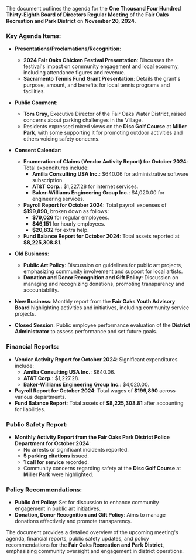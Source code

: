 The document outlines the agenda for the **One Thousand Four Hundred Thirty-Eighth Board of Directors Regular Meeting** of the **Fair Oaks Recreation and Park District** on **November 20, 2024**.

### Key Agenda Items:
- **Presentations/Proclamations/Recognition**:
  - **2024 Fair Oaks Chicken Festival Presentation**: Discusses the festival's impact on community engagement and local economy, including attendance figures and revenue.
  - **Sacramento Tennis Fund Grant Presentation**: Details the grant's purpose, amount, and benefits for local tennis programs and facilities.

- **Public Comment**: 
  - **Tom Gray**, Executive Director of the Fair Oaks Water District, raised concerns about parking challenges in the Village.
  - Residents expressed mixed views on the **Disc Golf Course** at **Miller Park**, with some supporting it for promoting outdoor activities and others voicing safety concerns.

- **Consent Calendar**: 
  - **Enumeration of Claims (Vendor Activity Report) for October 2024**: Total expenditures include:
    - **Amilia Consulting USA Inc.**: $640.06 for administrative software subscription.
    - **AT&T Corp.**: $1,227.28 for internet services.
    - **Baker-Williams Engineering Group Inc.**: $4,020.00 for engineering services.
  - **Payroll Report for October 2024**: Total payroll expenses of **$199,890**, broken down as follows:
    - **$79,026** for regular employees.
    - **$46,151** for hourly employees.
    - **$20,832** for extra help.
  - **Fund Balance Report for October 2024**: Total assets reported at **$8,225,308.81**.

- **Old Business**:
  - **Public Art Policy**: Discussion on guidelines for public art projects, emphasizing community involvement and support for local artists.
  - **Donation and Donor Recognition and Gift Policy**: Discussion on managing and recognizing donations, promoting transparency and accountability.

- **New Business**: Monthly report from the **Fair Oaks Youth Advisory Board** highlighting activities and initiatives, including community service projects.

- **Closed Session**: Public employee performance evaluation of the **District Administrator** to assess performance and set future goals.

### Financial Reports:
- **Vendor Activity Report for October 2024**: Significant expenditures include:
  - **Amilia Consulting USA Inc.**: $640.06.
  - **AT&T Corp.**: $1,227.28.
  - **Baker-Williams Engineering Group Inc.**: $4,020.00.
- **Payroll Report for October 2024**: Total wages of **$199,890** across various departments.
- **Fund Balance Report**: Total assets of **$8,225,308.81** after accounting for liabilities.

### Public Safety Report:
- **Monthly Activity Report from the Fair Oaks Park District Police Department for October 2024**: 
  - No arrests or significant incidents reported.
  - **5 parking citations** issued.
  - **1 call for service** recorded.
  - Community concerns regarding safety at the **Disc Golf Course** at **Miller Park** were highlighted.

### Policy Recommendations:
- **Public Art Policy**: Set for discussion to enhance community engagement in public art initiatives.
- **Donation, Donor Recognition and Gift Policy**: Aims to manage donations effectively and promote transparency.

The document provides a detailed overview of the upcoming meeting's agenda, financial reports, public safety updates, and policy recommendations for the **Fair Oaks Recreation and Park District**, emphasizing community oversight and engagement in district operations.
